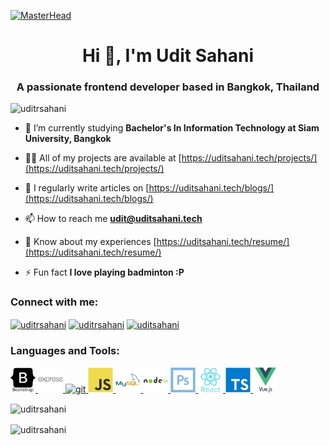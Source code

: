 [![MasterHead](https://www.simplilearn.com/ice9/free_resources_article_thumb/full_stack_banner.jpg)](https://uditsahani.tech)
<h1 align="center">Hi 👋, I'm Udit Sahani</h1>
<h3 align="center">A passionate frontend developer based in Bangkok, Thailand</h3>


<p align="left"> <img src="https://komarev.com/ghpvc/?username=uditrsahani&label=Profile%20views&color=0e75b6&style=flat" alt="uditrsahani" /> </p>


- 🔭 I’m currently studying **Bachelor's In Information Technology at Siam University, Bangkok**

- 👨‍💻 All of my projects are available at [https://uditsahani.tech/projects/](https://uditsahani.tech/projects/)

- 📝 I regularly write articles on [https://uditsahani.tech/blogs/](https://uditsahani.tech/blogs/)

- 📫 How to reach me **udit@uditsahani.tech**

- 📄 Know about my experiences [https://uditsahani.tech/resume/](https://uditsahani.tech/resume/)

- ⚡ Fun fact **I love playing badminton :P**

<h3 align="left">Connect with me:</h3>
<p align="left">
<a href="https://twitter.com/uditrsahani" target="blank"><img align="center" src="https://raw.githubusercontent.com/rahuldkjain/github-profile-readme-generator/master/src/images/icons/Social/twitter.svg" alt="uditrsahani" height="30" width="40" /></a>
<a href="https://linkedin.com/in/uditrsahani" target="blank"><img align="center" src="https://raw.githubusercontent.com/rahuldkjain/github-profile-readme-generator/master/src/images/icons/Social/linked-in-alt.svg" alt="uditrsahani" height="30" width="40" /></a>
<a href="https://instagram.com/uditsahani" target="blank"><img align="center" src="https://raw.githubusercontent.com/rahuldkjain/github-profile-readme-generator/master/src/images/icons/Social/instagram.svg" alt="uditsahani" height="30" width="40" /></a>
</p>

<h3 align="left">Languages and Tools:</h3>
<p align="left"> <a href="https://getbootstrap.com" target="_blank" rel="noreferrer"> <img src="https://raw.githubusercontent.com/devicons/devicon/master/icons/bootstrap/bootstrap-plain-wordmark.svg" alt="bootstrap" width="40" height="40"/> </a> <a href="https://expressjs.com" target="_blank" rel="noreferrer"> <img src="https://raw.githubusercontent.com/devicons/devicon/master/icons/express/express-original-wordmark.svg" alt="express" width="40" height="40"/> </a> <a href="https://git-scm.com/" target="_blank" rel="noreferrer"> <img src="https://www.vectorlogo.zone/logos/git-scm/git-scm-icon.svg" alt="git" width="40" height="40"/> </a> <a href="https://developer.mozilla.org/en-US/docs/Web/JavaScript" target="_blank" rel="noreferrer"> <img src="https://raw.githubusercontent.com/devicons/devicon/master/icons/javascript/javascript-original.svg" alt="javascript" width="40" height="40"/> </a> <a href="https://www.mysql.com/" target="_blank" rel="noreferrer"> <img src="https://raw.githubusercontent.com/devicons/devicon/master/icons/mysql/mysql-original-wordmark.svg" alt="mysql" width="40" height="40"/> </a> <a href="https://nodejs.org" target="_blank" rel="noreferrer"> <img src="https://raw.githubusercontent.com/devicons/devicon/master/icons/nodejs/nodejs-original-wordmark.svg" alt="nodejs" width="40" height="40"/> </a> <a href="https://www.photoshop.com/en" target="_blank" rel="noreferrer"> <img src="https://raw.githubusercontent.com/devicons/devicon/master/icons/photoshop/photoshop-line.svg" alt="photoshop" width="40" height="40"/> </a> <a href="https://reactjs.org/" target="_blank" rel="noreferrer"> <img src="https://raw.githubusercontent.com/devicons/devicon/master/icons/react/react-original-wordmark.svg" alt="react" width="40" height="40"/> </a> <a href="https://www.typescriptlang.org/" target="_blank" rel="noreferrer"> <img src="https://raw.githubusercontent.com/devicons/devicon/master/icons/typescript/typescript-original.svg" alt="typescript" width="40" height="40"/> </a> <a href="https://vuejs.org/" target="_blank" rel="noreferrer"> <img src="https://raw.githubusercontent.com/devicons/devicon/master/icons/vuejs/vuejs-original-wordmark.svg" alt="vuejs" width="40" height="40"/> </a> </p>

<p><img align="center" src="https://github-readme-stats.vercel.app/api/top-langs?username=uditrsahani&show_icons=true&locale=en&layout=compact" alt="uditrsahani" /></p>

<p><img align="center" src="https://github-readme-streak-stats.herokuapp.com/?user=uditrsahani&" alt="uditrsahani" /></p>
